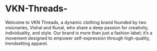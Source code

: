 # VKN-Threads-
Welcome to VKN Threads, a dynamic clothing brand founded by two visionaries, Vishal and Kunal, who share a deep passion for creativity, individuality, and style. Our brand is more than just a fashion label; it’s a movement designed to empower self-expression through high-quality, trendsetting apparel.
